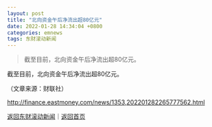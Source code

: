 ```yaml
---
layout: post
title: "北向资金午后净流出超80亿元"
date: 2022-01-28 14:34:04 +0800
categories: emnews
tags: 东财滚动新闻
---
```

> 截至目前，北向资金午后净流出超80亿元。

<p>截至目前，北向资金午后净流出超80亿元。</p><p class="em_media">（文章来源：财联社）</p>

<http://finance.eastmoney.com/news/1353,202201282265777562.html>

[返回东财滚动新闻](//finews.withounder.com/emnews/)｜[返回首页](//finews.withounder.com/)
